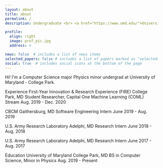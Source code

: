 ```yaml
---
layout: about
title: about
permalink: /
description: Undergraduate <br> <a href="https://www.umd.edu/">University of Maryland</a>

profile:
  align: right
  image: prof_pic.jpg
  address: >

news: false  # includes a list of news items
selected_papers: false # includes a list of papers marked as "selected={true}"
social: true  # includes social icons at the bottom of the page
---
```

<!-- 
Write your biography here. Tell the world about yourself. Link to your favorite [subreddit](http://reddit.com){:target="\_blank"}. You can put a picture in, too. The code is already in, just name your picture `prof_pic.jpg` and put it in the `img/` folder.

Put your address / P.O. box / other info right below your picture. You can also disable any these elements by editing `profile` property of the YAML header of your `_pages/about.md`. Edit `_bibliography/papers.bib` and Jekyll will render your [publications page](/al-folio/publications/) automatically.

Link to your social media connections, too. This theme is set up to use [Font Awesome icons](http://fortawesome.github.io/Font-Awesome/){:target="\_blank"} and [Academicons](https://jpswalsh.github.io/academicons/){:target="\_blank"}, like the ones below. Add your Facebook, Twitter, LinkedIn, Google Scholar, or just disable all of them. -->

Hi! I'm a Computer Science major Physics minor undergrad at University of Maryland - College Park.

Experience
First-Year Innovation & Research Experience (FIRE) College Park, MD
Student Researcher, Capital One Machine Learning (COML) Stream Aug. 2019 - Dec. 2020

CBCM Gaithersburg, MD
Software Engineering Intern June 2019 - Aug. 2019

U.S. Army Research Laboratory Adelphi, MD
Research Intern June 2018 - Aug. 2018

U.S. Army Research Laboratory Adelphi, MD
Research Intern June 2017 - Aug. 2017

Education
University of Maryland College Park, MD
BS in Computer Science, Minor in Physics Aug. 2019 - Present